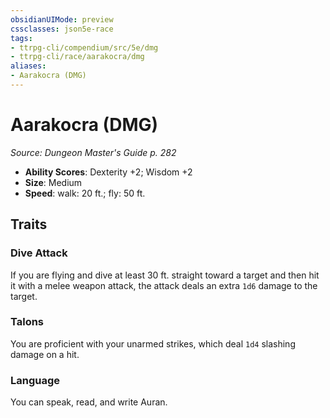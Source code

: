 ```yaml
---
obsidianUIMode: preview
cssclasses: json5e-race
tags:
- ttrpg-cli/compendium/src/5e/dmg
- ttrpg-cli/race/aarakocra/dmg
aliases:
- Aarakocra (DMG)
---
```

# Aarakocra (DMG)
*Source: Dungeon Master's Guide p. 282*  


- **Ability Scores**: Dexterity +2; Wisdom +2
- **Size**: Medium
- **Speed**: walk: 20 ft.; fly: 50 ft.

## Traits

### Dive Attack

If you are flying and dive at least 30 ft. straight toward a target and then hit it with a melee weapon attack, the attack deals an extra `1d6` damage to the target.

### Talons

You are proficient with your unarmed strikes, which deal `1d4` slashing damage on a hit.

### Language

You can speak, read, and write Auran.